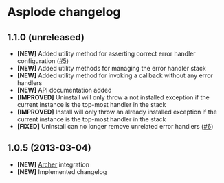 # Asplode changelog

## 1.1.0 (unreleased)

* **[NEW]** Added utility method for asserting correct error handler
  configuration ([#5](https://github.com/eloquent/asplode/issues/5))
* **[NEW]** Added utility methods for managing the error handler stack
* **[NEW]** Added utility method for invoking a callback without any error
  handlers
* **[NEW]** API documentation added
* **[IMPROVED]** Uninstall will only throw a not installed exception if the
  current instance is the top-most handler in the stack
* **[IMPROVED]** Install will only throw an already installed exception if the
  current instance is the top-most handler in the stack
* **[FIXED]** Uninstall can no longer remove unrelated error handlers
  ([#6](https://github.com/eloquent/asplode/issues/6))

## 1.0.5 (2013-03-04)

* **[NEW]** [Archer](https://github.com/IcecaveStudios/archer) integration
* **[NEW]** Implemented changelog
